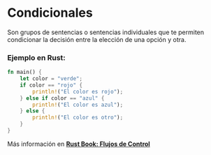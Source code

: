 # Condicionales
Son grupos de sentencias o sentencias individuales que te permiten condicionar la decisión entre 
la elección de una opción y otra.
### Ejemplo en Rust:
```rust
fn main() {
    let color = "verde";
    if color == "rojo" {
        println!("El color es rojo");
    } else if color == "azul" {
        println!("El color es azul");
    } else {
        println!("El color es otro");
    }
}
```

Más información en [**Rust Book: Flujos de Control**](https://phosphorus-m.github.io/rust-book-es/ch03-05-control-flow.html#condicionales)